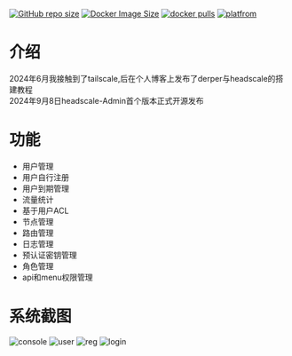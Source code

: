 [![GitHub repo size](https://img.shields.io/github/repo-size/arounyf/headscale-Admin)](https://github.com/arounyf/headscale-Admin)
[![Docker Image Size](https://img.shields.io/docker/image-size/runyf/hs-admin)](https://hub.docker.com/r/runyf/hs-admin)
[![docker pulls](https://img.shields.io/docker/pulls/runyf/derper.svg?color=brightgreen)](https://hub.docker.com/r/runyf/hs-admin)
[![platfrom](https://img.shields.io/badge/platform-amd64%20%7C%20arm64-brightgreen)](https://hub.docker.com/r/runyf/hs-admin/tags)

# 介绍
2024年6月我接触到了tailscale,后在个人博客上发布了derper与headscale的搭建教程   
2024年9月8日headscale-Admin首个版本正式开源发布

# 功能
- 用户管理
- 用户自行注册
- 用户到期管理
- 流量统计
- 基于用户ACL
- 节点管理
- 路由管理
- 日志管理
- 预认证密钥管理
- 角色管理
- api和menu权限管理

# 系统截图

![console](https://github.com/user-attachments/assets/6e25da2f-39f9-4217-b79e-344221c8f816)
![user](https://github.com/user-attachments/assets/1906c6ec-eb6f-44b1-af88-237ec16f1e99)
![reg](https://github.com/user-attachments/assets/59a43c57-682a-4cfd-83c0-8aa3d48a3d67)
![login](https://github.com/user-attachments/assets/e3d4029f-cc08-41e7-8dec-7cae4748a761)






